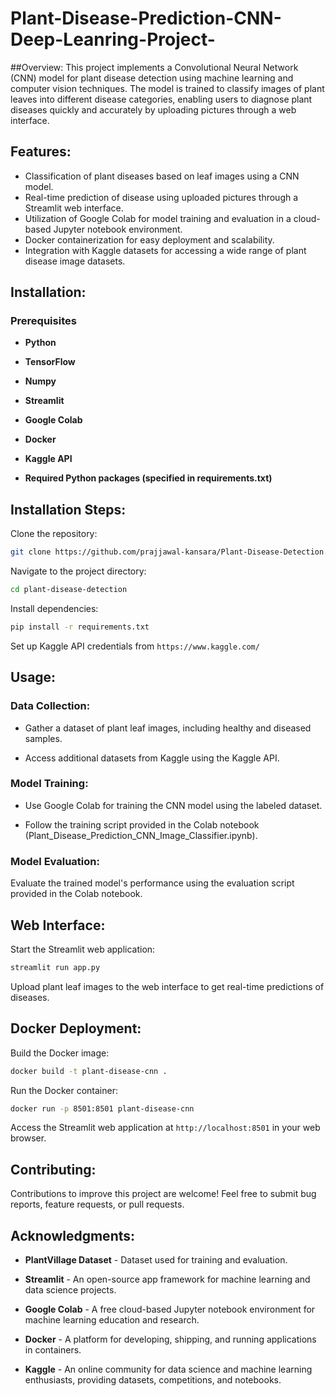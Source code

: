 # Plant-Disease-Prediction-CNN-Deep-Leanring-Project- 


##Overview:
This project implements a Convolutional Neural Network (CNN) model for plant disease detection using machine learning and computer vision techniques. 
The model is trained to classify images of plant leaves into different disease categories, enabling users to diagnose plant diseases quickly 
and accurately by uploading pictures through a web interface.

## Features:

- Classification of plant diseases based on leaf images using a CNN model.
- Real-time prediction of disease using uploaded pictures through a Streamlit web interface.
- Utilization of Google Colab for model training and evaluation in a cloud-based Jupyter notebook environment.
- Docker containerization for easy deployment and scalability.
- Integration with Kaggle datasets for accessing a wide range of plant disease image datasets.

## Installation: 
   ### Prerequisites 

- **Python** 

- **TensorFlow**

- **Numpy** 

- **Streamlit**

- **Google Colab**

- **Docker**

- **Kaggle API**

- **Required Python packages (specified in requirements.txt)**

## Installation Steps:

Clone the repository: 

```bash
git clone https://github.com/prajjawal-kansara/Plant-Disease-Detection.git
```
Navigate to the project directory:

```bash
cd plant-disease-detection
```
Install dependencies: 

```bash
pip install -r requirements.txt
```
Set up Kaggle API credentials from `https://www.kaggle.com/`

## Usage:

### Data Collection:

- Gather a dataset of plant leaf images, including healthy and diseased samples.

- Access additional datasets from Kaggle using the Kaggle API.

### Model Training:

- Use Google Colab for training the CNN model using the labeled dataset.

- Follow the training script provided in the Colab notebook (Plant_Disease_Prediction_CNN_Image_Classifier.ipynb).

### Model Evaluation:

Evaluate the trained model's performance using the evaluation script provided in the Colab notebook.



## Web Interface:

Start the Streamlit web application:

```bash
streamlit run app.py
```

Upload plant leaf images to the web interface to get real-time predictions of diseases.

 
## Docker Deployment:
Build the Docker image:

```bash
docker build -t plant-disease-cnn .
```

Run the Docker container:

```bash
docker run -p 8501:8501 plant-disease-cnn
```
Access the Streamlit web application at `http://localhost:8501` in your web browser.


## Contributing: 
Contributions to improve this project are welcome! Feel free to submit bug reports, feature requests, or pull requests.

## Acknowledgments:

- **PlantVillage Dataset** - Dataset used for training and evaluation.
  
- **Streamlit** - An open-source app framework for machine learning and data science projects.
  
- **Google Colab** - A free cloud-based Jupyter notebook environment for machine learning education and research.
  
- **Docker** - A platform for developing, shipping, and running applications in containers.
  
- **Kaggle** - An online community for data science and machine learning enthusiasts, providing datasets, competitions, and notebooks.
